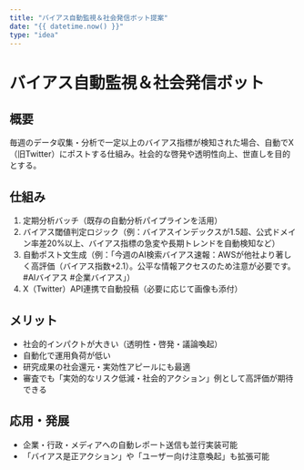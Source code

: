 ```yaml
---
title: "バイアス自動監視＆社会発信ボット提案"
date: "{{ datetime.now() }}"
type: "idea"
---
```


# バイアス自動監視＆社会発信ボット

## 概要
毎週のデータ収集・分析で一定以上のバイアス指標が検知された場合、自動でX（旧Twitter）にポストする仕組み。社会的な啓発や透明性向上、世直しを目的とする。

## 仕組み
1. 定期分析バッチ（既存の自動分析パイプラインを活用）
2. バイアス閾値判定ロジック（例：バイアスインデックスが1.5超、公式ドメイン率差20%以上、バイアス指標の急変や長期トレンドを自動検知など）
3. 自動ポスト文生成（例：「今週のAI検索バイアス速報：AWSが他社より著しく高評価（バイアス指数+2.1）。公平な情報アクセスのため注意が必要です。#AIバイアス #企業バイアス」）
4. X（Twitter）API連携で自動投稿（必要に応じて画像も添付）

## メリット
- 社会的インパクトが大きい（透明性・啓発・議論喚起）
- 自動化で運用負荷が低い
- 研究成果の社会還元・実効性アピールにも最適
- 審査でも「実効的なリスク低減・社会的アクション」例として高評価が期待できる

## 応用・発展
- 企業・行政・メディアへの自動レポート送信も並行実装可能
- 「バイアス是正アクション」や「ユーザー向け注意喚起」も拡張可能